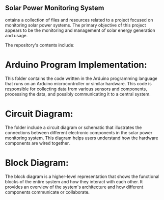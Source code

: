 ## Solar Power Monitoring System
ontains a collection of files and resources related to a project focused on monitoring solar power systems. The primary objective of this project appears to be the monitoring and management of solar energy generation and usage.

The repository's contents include:

# Arduino Program Implementation: 
This folder contains the code written in the Arduino programming language that runs on an Arduino microcontroller or similar hardware. This code is responsible for collecting data from various sensors and components, processing the data, and possibly communicating it to a central system.

# Circuit Diagram: 
The folder include a circuit diagram or schematic that illustrates the connections between different electronic components in the solar power monitoring system. This diagram helps users understand how the hardware components are wired together.

# Block Diagram: 
The block diagram is a higher-level representation that shows the functional blocks of the entire system and how they interact with each other. It provides an overview of the system's architecture and how different components communicate or collaborate.



